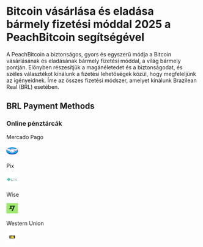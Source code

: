 <body class="payment-methods-page">

# Bitcoin vásárlása és eladása bármely fizetési móddal 2025 a PeachBitcoin segítségével

A PeachBitcoin a biztonságos, gyors és egyszerű módja a Bitcoin vásárlásának és eladásának bármely fizetési móddal, a világ bármely pontján. Előnyben részesítjük a magánéletedet és a biztonságodat, és széles választékot kínálunk a fizetési lehetőségek közül, hogy megfeleljünk az igényeidnek. Íme az összes fizetési módszer, amelyet kínálunk Brazilean Real (BRL) esetében.

## BRL Payment Methods

### Online pénztárcák

<div class="payment-grid">
    <div class="payment-grid-item">
        <p>Mercado Pago</p> 
        <img src="/img/faq/logoimg/mercadopago.png" width="30px" height="27px" alt="Bitcoin vásárlása ezzel: Mercado Pago, Bitcoin eladása ezzel: Mercado Pago">
    </div>
    <div class="payment-grid-item">
        <p>Pix</p> 
        <img src="/img/faq/logoimg/pix.png" width="30px" height="27px" alt="Bitcoin vásárlása ezzel: Pix, Bitcoin eladása ezzel: Pix">
    </div>
    <div class="payment-grid-item">
        <p>Wise</p> 
        <img src="/img/faq/logoimg/wise.png" width="30px" height="27px" alt="Bitcoin vásárlása ezzel: Wise, Bitcoin eladása ezzel: Wise">
    </div>
    <div class="payment-grid-item">
        <p>Western Union</p> 
        <img src="/img/faq/logoimg/westernunion.png" width="30px" height="27px" alt="Bitcoin vásárlása ezzel: Western Union, Bitcoin eladása ezzel: Western Union">
    </div>
</div>

</body>
